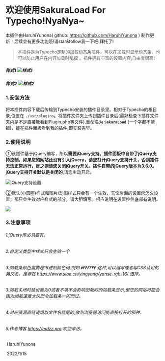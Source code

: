 # 欢迎使用SakuraLoad For Typecho!NyaNya~

本插件由HaruhiYunona( github: https://github.com/HaruhiYunona ) 制作更新！后续会有更多功能哦!请star&follow我一下吧!拜托了!

> 本插件是为Typecho定制的加载动态条插件，可以在加载时显示动态条，也可以防止用户在内容加载时乱摸 。插件拥有丰富的设置内容,自由度很高!

##### 样式1    ![样式1](https://tva2.sinaimg.cn/large/0088jPZqly1gyeagsuv04j3052050mxa.jpg)

##### 样式2   ![样式2](https://tva2.sinaimg.cn/large/0088jPZqly1gyeagt5ogcj304r03saam.jpg)



### 1.安装方法

将本插件内容下载后传输到Typecho安装的插件目录里。相对于Typecho的根目录,位置在 `./usr/plugins`。将插件文件夹上传到插件目录后(最好检查下插件文件夹内是不是直接能看到Plugin.php等文件),重命名为   **`SakuraLoad`**   (一个字都不能错)，能在插件面板看到我的插件,即安装完毕。



### 2.使用说明

①该插件基于jQuery编写，所以**需要jQuery支持。**插件面板中自带了jQuery支持控制，如果您的网站还没有引入jQuery，请您打开jQuery支持开关，否则插件无法正常运行，反之则请您关闭jQuery开关。插件自带的jQuery版本为3.6.0。jQuery支持开关**默认是关闭的**,请您主动开启。

![jQuery支持设置](https://tva2.sinaimg.cn/large/0088jPZqly1gyeagtfhlgj30rk03sabw.jpg)

②默认(小圆圈)样式和图片/动图样式只会有一个生效，无论后面的设置您怎么设置，都只会生效对应样式的部分，请大胆填写。相应说明在设置控件底部有说明。

![](https://tva2.sinaimg.cn/large/0088jPZqly1gyeagtaeekj30re0phtg3.jpg)

### 3.注意事项

###### 1.jQuery库必须要有。

###### 2.自定义类型中样式只会生效一个

###### 3.加载条颜色需要是16进制颜色码,例如 **`#FFFFFF`** 这种,可以缩写或者写CSS认可的英文名。推荐在  https://www.sioe.cn/yingyong/yanse-rgb-16/   选择。

###### 3.加载关闭时延设置为0或者不填不会影响加载时的加载条显示,但您的网站可能会因为加载速度太快而令加载条一闪而过。

###### 4.对应资源直链请填以文件名结尾的,放到浏览器访问能直接打开的那种。

###### 5.作者博客 https://mdzz.pro  欢迎来访。



​                                                                                                                                                                                 HaruhiYunona

​                                                                                                                                                                                        2022/1/15
